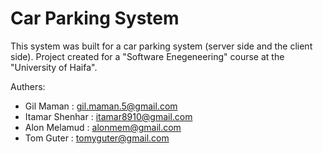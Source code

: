 # Car Parking System
This system was built for a car parking system (server side and the client side).
Project created for a "Software Enegeneering" course at the "University of Haifa".

Authers:

- Gil Maman       : gil.maman.5@gmail.com
- Itamar Shenhar  : itamar8910@gmail.com
- Alon Melamud    : alonmem@gmail.com
- Tom Guter        : tomyguter@gmail.com
